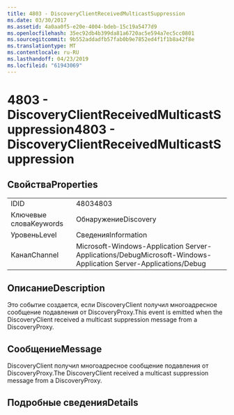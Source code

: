 ```yaml
---
title: 4803 - DiscoveryClientReceivedMulticastSuppression
ms.date: 03/30/2017
ms.assetid: 4a0aa0f5-e20e-4004-bdeb-15c19a5477d9
ms.openlocfilehash: 35ec92db4b399da81a6720ac5e594a7ec5cc0801
ms.sourcegitcommit: 9b552addadfb57fab0b9e7852ed4f1f1b8a42f8e
ms.translationtype: MT
ms.contentlocale: ru-RU
ms.lasthandoff: 04/23/2019
ms.locfileid: "61943069"
---
```

# <a name="4803---discoveryclientreceivedmulticastsuppression"></a><span data-ttu-id="e0a57-102">4803 - DiscoveryClientReceivedMulticastSuppression</span><span class="sxs-lookup"><span data-stu-id="e0a57-102">4803 - DiscoveryClientReceivedMulticastSuppression</span></span>
## <a name="properties"></a><span data-ttu-id="e0a57-103">Свойства</span><span class="sxs-lookup"><span data-stu-id="e0a57-103">Properties</span></span>  
  
|||  
|-|-|  
|<span data-ttu-id="e0a57-104">ID</span><span class="sxs-lookup"><span data-stu-id="e0a57-104">ID</span></span>|<span data-ttu-id="e0a57-105">4803</span><span class="sxs-lookup"><span data-stu-id="e0a57-105">4803</span></span>|  
|<span data-ttu-id="e0a57-106">Ключевые слова</span><span class="sxs-lookup"><span data-stu-id="e0a57-106">Keywords</span></span>|<span data-ttu-id="e0a57-107">Обнаружение</span><span class="sxs-lookup"><span data-stu-id="e0a57-107">Discovery</span></span>|  
|<span data-ttu-id="e0a57-108">Уровень</span><span class="sxs-lookup"><span data-stu-id="e0a57-108">Level</span></span>|<span data-ttu-id="e0a57-109">Сведения</span><span class="sxs-lookup"><span data-stu-id="e0a57-109">Information</span></span>|  
|<span data-ttu-id="e0a57-110">Канал</span><span class="sxs-lookup"><span data-stu-id="e0a57-110">Channel</span></span>|<span data-ttu-id="e0a57-111">Microsoft-Windows-Application Server-Applications/Debug</span><span class="sxs-lookup"><span data-stu-id="e0a57-111">Microsoft-Windows-Application Server-Applications/Debug</span></span>|  
  
## <a name="description"></a><span data-ttu-id="e0a57-112">Описание</span><span class="sxs-lookup"><span data-stu-id="e0a57-112">Description</span></span>  
 <span data-ttu-id="e0a57-113">Это событие создается, если DiscoveryClient получил многоадресное сообщение подавления от DiscoveryProxy.</span><span class="sxs-lookup"><span data-stu-id="e0a57-113">This event is emitted when the DiscoveryClient received a multicast suppression message from a DiscoveryProxy.</span></span>  
  
## <a name="message"></a><span data-ttu-id="e0a57-114">Сообщение</span><span class="sxs-lookup"><span data-stu-id="e0a57-114">Message</span></span>  
 <span data-ttu-id="e0a57-115">DiscoveryClient получил многоадресное сообщение подавления от DiscoveryProxy.</span><span class="sxs-lookup"><span data-stu-id="e0a57-115">The DiscoveryClient received a multicast suppression message from a DiscoveryProxy.</span></span>  
  
## <a name="details"></a><span data-ttu-id="e0a57-116">Подробные сведения</span><span class="sxs-lookup"><span data-stu-id="e0a57-116">Details</span></span>
